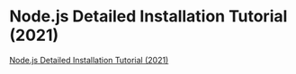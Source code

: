 # Node.js Detailed Installation Tutorial (2021)
[Node.js Detailed Installation Tutorial (2021)](https://aiwithcloud.com/2022/09/16/node-js_detailed_installation_tutorial_2021/)